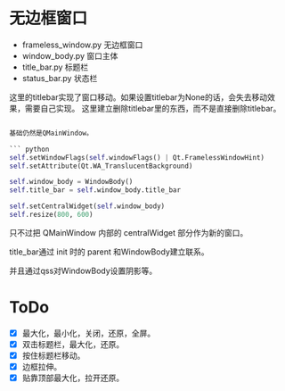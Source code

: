 # 无边框窗口

- frameless_window.py  无边框窗口
- window_body.py       窗口主体
- title_bar.py         标题栏
- status_bar.py        状态栏

这里的titlebar实现了窗口移动。如果设置titlebar为None的话，会失去移动效果，需要自己实现。
这里建立删除titlebar里的东西，而不是直接删除titlebar。

``` python

基础仍然是QMainWindow。

``` python
self.setWindowFlags(self.windowFlags() | Qt.FramelessWindowHint)
self.setAttribute(Qt.WA_TranslucentBackground)

self.window_body = WindowBody()
self.title_bar = self.window_body.title_bar

self.setCentralWidget(self.window_body)
self.resize(800, 600)
```

只不过把 QMainWindow 内部的 centralWidget 部分作为新的窗口。

title_bar通过 init 时的 parent 和WindowBody建立联系。

并且通过qss对WindowBody设置阴影等。

# ToDo
- [x] 最大化，最小化，关闭，还原，全屏。
- [x] 双击标题栏，最大化，还原。
- [x] 按住标题栏移动。
- [x] 边框拉伸。
- [x] 贴靠顶部最大化，拉开还原。 